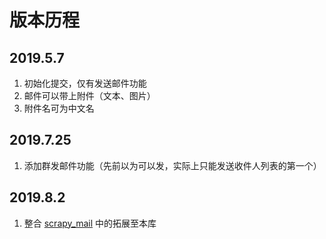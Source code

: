 # 版本历程

## 2019.5.7
  1. 初始化提交，仅有发送邮件功能
  2. 邮件可以带上附件（文本、图片）
  3. 附件名可为中文名
  
## 2019.7.25
  1. 添加群发邮件功能（先前以为可以发，实际上只能发送收件人列表的第一个）

## 2019.8.2
  1. 整合 [scrapy_mail](https://github.com/LZC6244/scrapy_mail) 中的拓展至本库